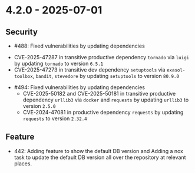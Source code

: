 # 4.2.0 - 2025-07-01

## Security

 - #488: Fixed vulnerabilities by updating dependencies
  * CVE-2025-47287 in transitive productive dependency `tornado` via `luigi` by updating `tornado` to version `6.5.1`
  * CVE-2025-47273 in transitive dev dependency `setuptools` via `exasol-toolbox`, `bandit`, `stevedore` by updating `setuptools` to version `80.9.0`
 - #494: Fixed vulnerabilities by updating dependencies
   * CVE-2025-50182 and CVE-2025-50181 in transitive productive dependency `urllib3` via `docker` and `requests` by updating `urllib3` to version `2.5.0`
   * CVE-2024-47081 in productive dependency `requests` by updating `requests` to version `2.32.4`

## Feature
 - 442: Adding feature to show the default DB version and Adding a nox task to update the default DB version all over the repository at relevant places.
